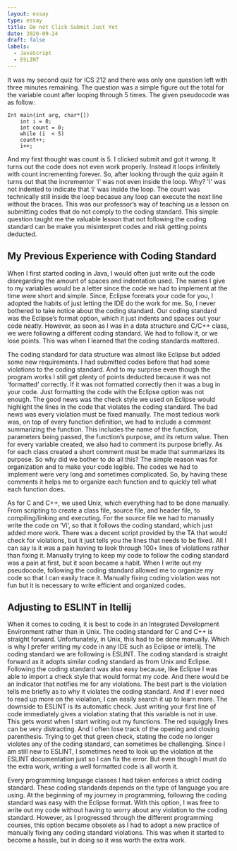 ```yaml
---
layout: essay
type: essay
title: Do not Click Submit Just Yet
date: 2020-09-24
draft: false
labels:
  - JavaScript
  - ESLINT
---
```


It was my second quiz for ICS 212 and there was only one question left with three minutes remaining. The question was a simple figure out the total for the variable count after looping through 5 times. The given pseudocode was as follow:
```
Int main(int arg, char*[])
    int i = 0;
    int count = 0;
    while (i  < 5)
    count++; 
    i++;
```
And my first thought was count is 5. I clicked submit and got it wrong. It turns out the code does not even work properly. Instead it loops infinitely with count incrementing forever. So, after looking through the quiz again it turns out that the incrementor ‘i’ was not even inside the loop. Why? 'i' was not indented to indicate that ‘i’ was inside the loop. The count was technically still inside the loop becasue any loop can execute the next line without the braces. This was our professor’s way of teaching us a lesson on submitting codes that do not comply to the coding standard. This simple question taught me the valuable lesson that not following the coding standard can be make you misinterpret codes and risk getting points deducted.
## My Previous Experience with Coding Standard
When I first started coding in Java, I would often just write out the code disregarding the amount of spaces and indentation used. The names I give to my variables would be a letter since the code we had to implement at the time were short and simple. Since, Eclipse formats your code for you, I adopted the habits of just letting the IDE do the work for me. So, I never bothered to take notice about the coding standard. Our coding standard was the Eclipse’s format option, which it just indents and spaces out your code neatly. However, as soon as I was in a data structure and C/C++ class, we were following a different coding standard. We had to follow it, or we lose points. This was when I learned that the coding standards mattered. 

The coding standard for data structure was almost like Eclipse but added some new requirements. I had submitted codes before that had some violations to the coding standard. And to my surprise even though the program works I still get plenty of points deducted because it was not ‘formatted’ correctly. If it was not formatted correctly then it was a bug in your code. Just formatting the code with the Eclipse option was not enough. The good news was the check style we used on Eclipse would highlight the lines in the code that violates the coding standard. The bad news was every violation must be fixed manually. The most tedious work was, on top of every function definition, we had to include a comment summarizing the function. This includes the name of the function, parameters being passed, the function’s purpose, and its return value. Then for every variable created, we also had to comment its purpose briefly. As for each class created a short comment must be made that summarizes its purpose. So why did we bother to do all this? The simple reason was for organization and to make your code legible. The codes we had to implement were very long and sometimes complicated. So, by having these comments it helps me to organize each function and to quickly tell what each function does.

As for C and C++, we used Unix, which everything had to be done manually. From scripting to create a class file, source file, and header file, to compiling/linking and executing. For the source file we had to manually write the code on ‘Vi’, so that it follows the coding standard, which just added more work. There was a decent script provided by the TA that would check for violations, but it just tells you the lines that needs to be fixed. All I can say is it was a pain having to look through 100+ lines of violations rather than fixing it. Manually trying to keep my code to follow the coding standard was a pain at first, but it soon became a habit. When I write out my pseudocode, following the coding standard allowed me to organize my code so that I can easily trace it. Manually fixing coding violation was not fun but it is necessary to write efficient and organized codes. 

## Adjusting to ESLINT in Itellij
When it comes to coding, it is best to code in an Integrated Development Environment rather than in Unix. The coding standard for C and C++ is straight forward. Unfortunately, in Unix, this had to be done manually. Which is why I prefer writing my code in any IDE such as Eclipse or intellij. The coding standard we are following is ESLINT. The coding standard is straight forward as it adopts similar coding standard as from Unix and Eclipse. Following the coding standard was also easy because, like Eclipse I was able to import a check style that would format my code. And there would be an indicator that notifies me for any violations. The best part is the violation tells me briefly as to why it violates the coding standard. And if I ever need to read up more on the violation, I can easily search it up to learn more. The downside to ESLINT is its automatic check. Just writing your first line of code immediately gives a violation stating that this variable is not in use. This gets worst when I start writing out my functions. The red squiggly lines can be very distracting. And I often lose track of the opening and closing parenthesis. Trying to get that green check, stating the code no longer violates any of the coding standard, can sometimes be challenging. Since I am still new to ESLINT, I sometimes need to look up the violation at the ESLINT documentation just so I can fix the error. But even though I must do the extra work, writing a well formatted code is all worth it.

Every programming language classes I had taken enforces a strict coding standard. These coding standards depends on the type of language you are using. At the beginning of my journey in programming, following the coding standard was easy with the Eclipse format. With this option, I was free to write out my code without having to worry about any violation to the coding standard. However, as I progressed through the different programming courses, this option became obsolete as I had to adopt a new practice of manually fixing any coding standard violations. This was when it started to become a hassle, but in doing so it was worth the extra work.
